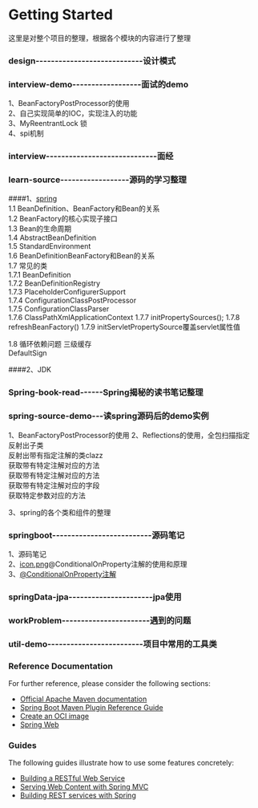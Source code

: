 # Getting Started
这里是对整个项目的整理，根据各个模块的内容进行了整理  
### design----------------------------设计模式



### interview-demo------------------面试的demo
1、BeanFactoryPostProcessor的使用  
2、自己实现简单的IOC，实现注入的功能  
3、MyReentrantLock 锁  
4、spi机制  


### interview-----------------------------面经
### learn-source------------------源码的学习整理
####1、[spring](learn-source/spring/summery.md)   
1.1 BeanDefinition、BeanFactory和Bean的关系    
1.2 BeanFactory的核心实现子接口  
1.3 Bean的生命周期  
1.4 AbstractBeanDefinition  
1.5 StandardEnvironment  
1.6 BeanDefinitionBeanFactory和Bean的关系  
1.7 常见的类  
    1.7.1 BeanDefinition  
    1.7.2 BeanDefinitionRegistry  
    1.7.3 PlaceholderConfigurerSupport  
    1.7.4 ConfigurationClassPostProcessor    
    1.7.5 ConfigurationClassParser  
    1.7.6 ClassPathXmlApplicationContext
    1.7.7 initPropertySources();
    1.7.8 refreshBeanFactory()
    1.7.9 initServletPropertySource覆盖servlet属性值

1.8 循环依赖问题
三级缓存  
DefaultSign

####2、JDK


### Spring-book-read------Spring揭秘的读书笔记整理
### spring-source-demo---读spring源码后的demo实例
1、BeanFactoryPostProcessor的使用
2、Reflections的使用，全包扫描指定  
反射出子类  
反射出带有指定注解的类clazz  
获取带有特定注解对应的方法  
获取带有特定注解对应的方法  
获取带有特定注解对应的字段  
获取特定参数对应的方法  

3、spring的各个类和组件的整理  


### springboot--------------------------源码笔记
1、源码笔记  
2、[icon.png](./images/icon.png)@ConditionalOnProperty注解的使用和原理   
3、[@ConditionalOnProperty注解](springboot/readme/springboot.md)

### springData-jpa----------------------jpa使用
### workProblem-----------------------遇到的问题
### util-demo-------------------------项目中常用的工具类
### 
### 



### Reference Documentation
For further reference, please consider the following sections:

* [Official Apache Maven documentation](https://maven.apache.org/guides/index.html)
* [Spring Boot Maven Plugin Reference Guide](https://docs.spring.io/spring-boot/docs/2.4.5/maven-plugin/reference/html/)
* [Create an OCI image](https://docs.spring.io/spring-boot/docs/2.4.5/maven-plugin/reference/html/#build-image)
* [Spring Web](https://docs.spring.io/spring-boot/docs/2.4.5/reference/htmlsingle/#boot-features-developing-web-applications)

### Guides
The following guides illustrate how to use some features concretely:

* [Building a RESTful Web Service](https://spring.io/guides/gs/rest-service/)
* [Serving Web Content with Spring MVC](https://spring.io/guides/gs/serving-web-content/)
* [Building REST services with Spring](https://spring.io/guides/tutorials/bookmarks/)
  